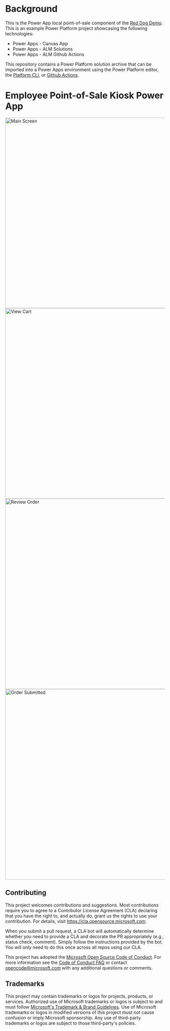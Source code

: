 # Background

This is the Power App local point-of-sale component of the [Red Dog Demo](https://github.com/Azure/reddog-code). This is an example Power Platform project showcasing the following technologies:

* Power Apps - Canvas App
* Power Apps - ALM Solutions
* Power Apps - ALM Github Actions

This repository contains a Power Platform solution archive that can be imported into a Power Apps environment using the Power Platform editor, the [Platform CLI](https://docs.microsoft.com/en-us/power-apps/developer/data-platform/powerapps-cli), or [Github Actions](https://docs.microsoft.com/en-us/power-platform/alm/devops-github-actions).

# Employee Point-of-Sale Kiosk Power App

<img width="600" alt="Main Screen" src="https://user-images.githubusercontent.com/1610195/167889146-3da363fc-bec3-41a9-bda1-ab11467be608.png">

<img width="600" alt="View Cart" src="https://user-images.githubusercontent.com/1610195/167888709-56c6367c-68c4-49f4-b15d-e8879c03bb7e.png">

<img width="600" alt="Review Order" src="https://user-images.githubusercontent.com/1610195/167888687-5a13f5e4-1e3f-4186-be6b-dbf9ff335e87.png">

<img width="600" alt="Order Submitted" src="https://user-images.githubusercontent.com/1610195/167888615-be6419c0-9ce1-4922-921b-3981600c2d6b.png">


## Contributing

This project welcomes contributions and suggestions.  Most contributions require you to agree to a
Contributor License Agreement (CLA) declaring that you have the right to, and actually do, grant us
the rights to use your contribution. For details, visit https://cla.opensource.microsoft.com.

When you submit a pull request, a CLA bot will automatically determine whether you need to provide
a CLA and decorate the PR appropriately (e.g., status check, comment). Simply follow the instructions
provided by the bot. You will only need to do this once across all repos using our CLA.

This project has adopted the [Microsoft Open Source Code of Conduct](https://opensource.microsoft.com/codeofconduct/).
For more information see the [Code of Conduct FAQ](https://opensource.microsoft.com/codeofconduct/faq/) or
contact [opencode@microsoft.com](mailto:opencode@microsoft.com) with any additional questions or comments.

## Trademarks

This project may contain trademarks or logos for projects, products, or services. Authorized use of Microsoft 
trademarks or logos is subject to and must follow 
[Microsoft's Trademark & Brand Guidelines](https://www.microsoft.com/en-us/legal/intellectualproperty/trademarks/usage/general).
Use of Microsoft trademarks or logos in modified versions of this project must not cause confusion or imply Microsoft sponsorship.
Any use of third-party trademarks or logos are subject to those third-party's policies.
